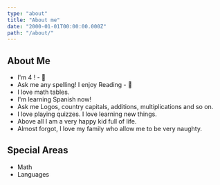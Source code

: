 ```yaml
---
type: "about"
title: "About me"
date: "2000-01-01T00:00:00.000Z"
path: "/about/"
---
```


## About Me
- I'm 4 ! -  👶
- Ask me any spelling! I enjoy Reading - 📖
- I love math tables. 
- I'm learning Spanish now!
- Ask me Logos, country capitals, additions, multiplications and so on. 
- I love playing quizzes. I love learning new things.
- Above all I am a very happy kid full of life.
- Almost forgot, I love my family who allow me to be very naughty.
  
## Special Areas
- Math
- Languages




